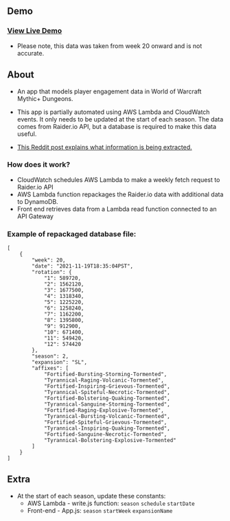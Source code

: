 ## Demo

### [View Live Demo](https://mythicplus.vercel.app/)

- Please note, this data was taken from week 20 onward and is not accurate.

## About

- An app that models player engagement data in World of Warcraft Mythic+ Dungeons.

- This app is partially automated using AWS Lambda and CloudWatch events. It only needs to be updated at the start of each season. The data comes from Raider.io API, but a database is required to make this data useful.

- [This Reddit post explains what information is being extracted.](https://www.reddit.com/r/wow/comments/o5nocw/comment/h2ov91n/?utm_source=share&utm_medium=web2x&context=3)

### How does it work?

- CloudWatch schedules AWS Lambda to make a weekly fetch request to Raider.io API
- AWS Lambda function repackages the Raider.io data with additional data to DynamoDB.
- Front end retrieves data from a Lambda read function connected to an API Gateway

### Example of repackaged database file:

```
[
    {
        "week": 20,
        "date": "2021-11-19T18:35:04PST",
        "rotation": {
            "1": 589720,
            "2": 1562120,
            "3": 1677500,
            "4": 1318340,
            "5": 1225220,
            "6": 1258240,
            "7": 1162200,
            "8": 1395800,
            "9": 912900,
            "10": 671400,
            "11": 549420,
            "12": 574420
        },
        "season": 2,
        "expansion": "SL",
        "affixes": [
            "Fortified-Bursting-Storming-Tormented",
            "Tyrannical-Raging-Volcanic-Tormented",
            "Fortified-Inspiring-Grievous-Tormented",
            "Tyrannical-Spiteful-Necrotic-Tormented",
            "Fortified-Bolstering-Quaking-Tormented",
            "Tyrannical-Sanguine-Storming-Tormented",
            "Fortified-Raging-Explosive-Tormented",
            "Tyrannical-Bursting-Volcanic-Tormented",
            "Fortified-Spiteful-Grievous-Tormented",
            "Tyrannical-Inspiring-Quaking-Tormented",
            "Fortified-Sanguine-Necrotic-Tormented",
            "Tyrannical-Bolstering-Explosive-Tormented"
        ]
    }
]
```

## Extra

- At the start of each season, update these constants:
  - AWS Lambda - write.js function: `season` `schedule` `startDate`
  - Front-end - App.js: `season` `startWeek` `expansionName`
